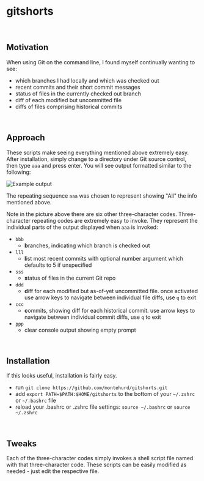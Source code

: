 # gitshorts

&nbsp;

## Motivation

When using Git on the command line, I found myself continually wanting to see:
- which branches I had locally and which was checked out
- recent commits and their short commit messages
- status of files in the currently checked out branch
- diff of each modified but uncommitted file
- diffs of files comprising historical commits

&nbsp;

## Approach

These scripts make seeing everything mentioned above extremely easy. After installation, simply change to a directory under Git source control, then type `aaa` and press enter. You will see output formatted similar to the following:

![Example output](https://raw.github.com/montehurd/gitshorts/master/screenshot.png)

The repeating sequence `aaa` was chosen to represent showing "All" the info mentioned above.

Note in the picture above there are six other three-character codes. Three-character repeating codes are extremely easy to invoke. They represent the individual parts of the output displayed when `aaa` is invoked:

- `bbb`
    - **b**ranches, indicating which branch is checked out
- `lll`
    - **l**ist most recent commits with optional number argument which defaults to 5 if unspecified
- `sss`
    - **s**tatus of files in the current Git repo
- `ddd`
    - **d**iff for each modified but as-of-yet uncommitted file. once activated use arrow keys to navigate between individual file diffs, use `q` to exit
- `ccc`
    - **c**ommits, showing diff for each historical commit. use arrow keys to navigate between individual commit diffs, use `q` to exit
- `ppp`
    - clear console output showing empty prompt

&nbsp;

## Installation

If this looks useful, installation is fairly easy.

- run `git clone https://github.com/montehurd/gitshorts.git`
- add `export PATH=$PATH:$HOME/gitshorts` to the bottom of your `~/.zshrc` or `~/.bashrc` file
- reload your .bashrc or .zshrc file settings: `source ~/.bashrc` or `source ~/.zshrc`

&nbsp;

## Tweaks

Each of the three-character codes simply invokes a shell script file named with that three-character code. These scripts can be easily modified as needed - just edit the respective file.
